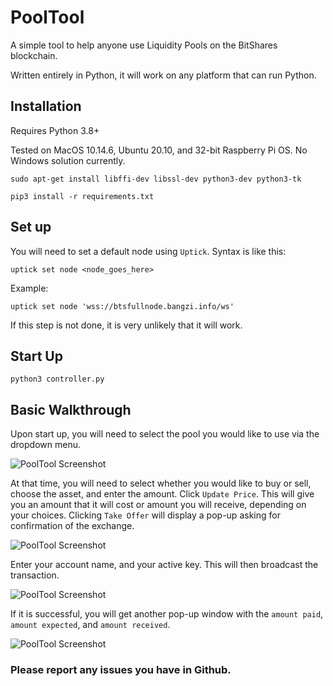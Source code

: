 # PoolTool
A simple tool to help anyone use Liquidity Pools on the BitShares blockchain.

Written entirely in Python, it will work on any platform that can run Python.

## Installation
Requires Python 3.8+

Tested on MacOS 10.14.6, Ubuntu 20.10, and 32-bit Raspberry Pi OS. No Windows solution currently.

```sudo apt-get install libffi-dev libssl-dev python3-dev python3-tk```

```pip3 install -r requirements.txt```

## Set up

You will need to set a default node using `Uptick`. Syntax is like this:

```uptick set node <node_goes_here>```

Example:

```uptick set node 'wss://btsfullnode.bangzi.info/ws'```

If this step is not done, it is very unlikely that it will work.

## Start Up

```python3 controller.py```

## Basic Walkthrough

Upon start up, you will need to select the pool you would like to use via the dropdown menu.

![PoolTool Screenshot](https://i.ibb.co/6Z2gSZq/Screen-Shot-2020-10-23-at-9-38-55-PM.png)

At that time, you will need to select whether you would like to buy or sell, choose the asset, and enter the amount. Click `Update Price`. This will give you an amount that it will cost or amount you will receive, depending on your choices. Clicking `Take Offer` will display a pop-up asking for confirmation of the exchange.

![PoolTool Screenshot](https://i.ibb.co/25drNXh/Screen-Shot-2020-10-23-at-9-39-31-PM.png)

Enter your account name, and your active key. This will then broadcast the transaction.

![PoolTool Screenshot](https://i.ibb.co/BqXb1n7/Screen-Shot-2020-10-23-at-9-40-00-PM.png)

If it is successful, you will get another pop-up window with the `amount paid`, `amount expected`, and `amount received`.

![PoolTool Screenshot](https://i.ibb.co/0FW3ddD/Screen-Shot-2020-10-23-at-9-40-42-PM.png)

### Please report any issues you have in Github. 